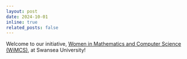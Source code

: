 ```yaml
---
layout: post
date: 2024-10-01
inline: true
related_posts: false
---
```


Welcome to our initiative, [Women in Mathematics and Computer Science (WiMCS)](https://qsimeng.github.io/wimcs-site/), at Swansea University!
